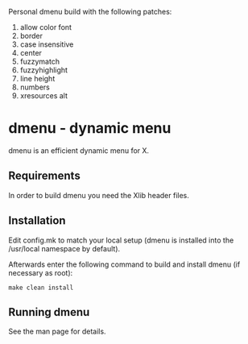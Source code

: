 Personal dmenu build with the following patches:
1. allow color font
2. border
3. case insensitive
4. center
5. fuzzymatch
6. fuzzyhighlight
7. line height
8. numbers
9. xresources alt

dmenu - dynamic menu
====================
dmenu is an efficient dynamic menu for X.


Requirements
------------
In order to build dmenu you need the Xlib header files.


Installation
------------
Edit config.mk to match your local setup (dmenu is installed into
the /usr/local namespace by default).

Afterwards enter the following command to build and install dmenu
(if necessary as root):

    make clean install


Running dmenu
-------------
See the man page for details.
